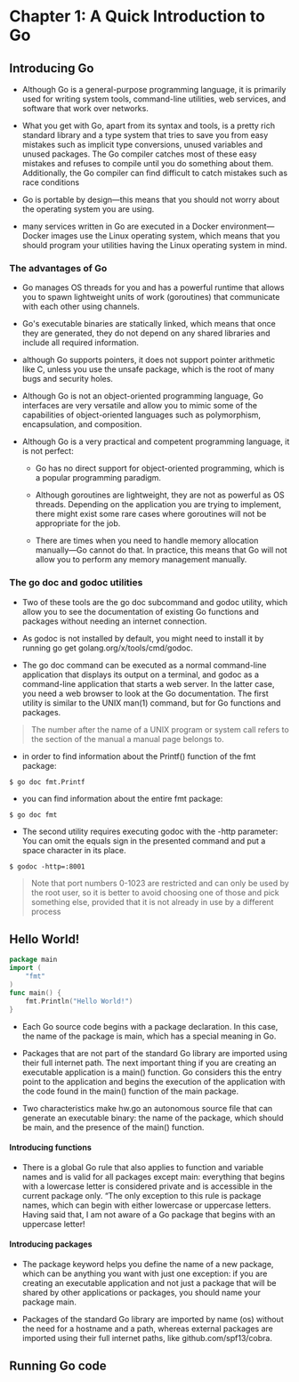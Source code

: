 # Chapter 1: A Quick Introduction to Go

## Introducing Go

- Although Go is a general-purpose programming language, it is primarily used for writing system tools, command-line utilities, web services, and software that work over networks.

- What you get with Go, apart from its syntax and tools, is a pretty rich standard library and a type system that tries to save you from easy mistakes such as implicit type conversions, unused variables and unused packages. The Go compiler catches most of these easy mistakes and refuses to compile until you do something about them. Additionally, the Go compiler can find difficult to catch mistakes such as race conditions

- Go is portable by design—this means that you should not worry about the operating system you are using.

- many services written in Go are executed in a Docker environment—Docker images use the Linux operating system, which means that you should program your utilities having the Linux operating system in mind.

### The advantages of Go

- Go manages OS threads for you and has a powerful runtime that allows you to spawn lightweight units of work (goroutines) that communicate with each other using channels.

- Go's executable binaries are statically linked, which means that once they are generated, they do not depend on any shared libraries and include all required information.

- although Go supports pointers, it does not support pointer arithmetic like C, unless you use the unsafe package, which is the root of many bugs and security holes.

- Although Go is not an object-oriented programming language, Go interfaces are very versatile and allow you to mimic some of the capabilities of object-oriented languages such as polymorphism, encapsulation, and composition.

- Although Go is a very practical and competent programming language, it is not perfect:

    - Go has no direct support for object-oriented programming, which is a popular programming paradigm.

    - Although goroutines are lightweight, they are not as powerful as OS threads. Depending on the application you are trying to implement, there might exist some rare cases where goroutines will not be appropriate for the job.

    - There are times when you need to handle memory allocation manually—Go cannot do that. In practice, this means that Go will not allow you to perform any memory management manually.

### The go doc and godoc utilities

- Two of these tools are the go doc subcommand and godoc utility, which allow you to see the documentation of existing Go functions and packages without needing an internet connection.

- As godoc is not installed by default, you might need to install it by running go get golang.org/x/tools/cmd/godoc.

- The go doc command can be executed as a normal command-line application that displays its output on a terminal, and godoc as a command-line application that starts a web server. In the latter case, you need a web browser to look at the Go documentation. The first utility is similar to the UNIX man(1) command, but for Go functions and packages.

> The number after the name of a UNIX program or system call refers to the section of the manual a manual page belongs to.

- in order to find information about the Printf() function of the fmt package:

```shell
$ go doc fmt.Printf
```

- you can find information about the entire fmt package:

```shell
$ go doc fmt
```

- The second utility requires executing godoc with the -http parameter: You can omit the equals sign in the presented command and put a space character in its place.

```shell
$ godoc -http=:8001
```

> Note that port numbers 0-1023 are restricted and can only be used by the root user, so it is better to avoid choosing one of those and pick something else, provided that it is not already in use by a different process

## Hello World!

```go
package main
import (
    "fmt"
)
func main() {
    fmt.Println("Hello World!")
}
```

- Each Go source code begins with a package declaration. In this case, the name of the package is main, which has a special meaning in Go.

- Packages that are not part of the standard Go library are imported using their full internet path. The next important thing if you are creating an executable application is a main() function. Go considers this the entry point to the application and begins the execution of the application with the code found in the main() function of the main package.

- Two characteristics make hw.go an autonomous source file that can generate an executable binary: the name of the package, which should be main, and the presence of the main() function.

#### Introducing functions

- There is a global Go rule that also applies to function and variable names and is valid for all packages except main: everything that begins with a lowercase letter is considered private and is accessible in the current package only. “The only exception to this rule is package names, which can begin with either lowercase or uppercase letters. Having said that, I am not aware of a Go package that begins with an uppercase letter!

#### Introducing packages

- The package keyword helps you define the name of a new package, which can be anything you want with just one exception: if you are creating an executable application and not just a package that will be shared by other applications or packages, you should name your package main.

- Packages of the standard Go library are imported by name (os) without the need for a hostname and a path, whereas external packages are imported using their full internet paths, like github.com/spf13/cobra.

## Running Go code